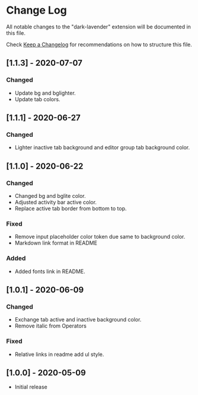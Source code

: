 # Change Log

All notable changes to the "dark-lavender" extension will be documented in this file.

Check [Keep a Changelog](http://keepachangelog.com/) for recommendations on how to structure this file.

## [1.1.3] - 2020-07-07
### Changed
- Update bg and bglighter.
- Update tab colors.

## [1.1.1] - 2020-06-27
### Changed
- Lighter inactive tab background and editor group tab background color.

## [1.1.0] - 2020-06-22
### Changed
- Changed bg and bglite color.
- Adjusted activity bar active color.
- Replace active tab border from bottom to top.

### Fixed
- Remove input placeholder color token due same to background color.
- Markdown link format in README

### Added
- Added fonts link in README.

## [1.0.1] - 2020-06-09
### Changed
- Exchange tab active and inactive background color.
- Remove italic from Operators

### Fixed
- Relative links in readme add ul style.

## [1.0.0] - 2020-05-09
- Initial release
